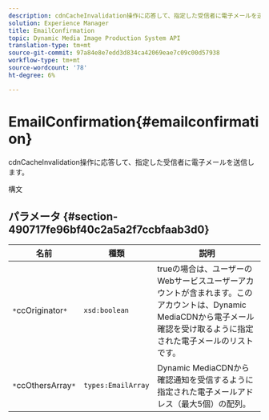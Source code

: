 ```yaml
---
description: cdnCacheInvalidation操作に応答して、指定した受信者に電子メールを送信します。
solution: Experience Manager
title: EmailConfirmation
topic: Dynamic Media Image Production System API
translation-type: tm+mt
source-git-commit: 97a84e8e7edd3d834ca42069eae7c09c00d57938
workflow-type: tm+mt
source-wordcount: '78'
ht-degree: 6%

---
```



# EmailConfirmation{#emailconfirmation}

cdnCacheInvalidation操作に応答して、指定した受信者に電子メールを送信します。

構文

## パラメータ {#section-490717fe96bf40c2a5a2f7ccbfaab3d0}

| 名前 | 種類 | 説明 |
|---|---|---|
| `*`ccOriginator`*` | `xsd:boolean` | trueの場合は、ユーザーのWebサービスユーザーアカウントが含まれます。このアカウントは、Dynamic MediaCDNから電子メール確認を受け取るように指定された電子メールのリストです。 |
| `*`ccOthersArray`*` | `types:EmailArray` | Dynamic MediaCDNから確認通知を受信するように指定された電子メールアドレス（最大5個）の配列。 |

